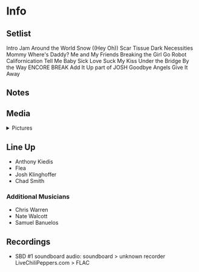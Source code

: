 # Info

## Setlist

Intro Jam
Around the World
Snow ((Hey Oh))
Scar Tissue
Dark Necessities
Mommy Where's Daddy?
Me and My Friends
Breaking the Girl
Go Robot
Californication
Tell Me Baby
Sick Love
Suck My Kiss
Under the Bridge
By the Way
ENCORE BREAK
Add It Up part of JOSH
Goodbye Angels
Give It Away

## Notes

## Media 

<details>
  <summary>Pictures</summary>
  <!--<img alt="Setlist" title="Setlist" src="_.jpg" height="200" />
  <img alt="Clipping" title="Clipping" src="_.jpg" height="200" />
  <img alt="Flyer" title="Flyer" src="_.jpg" height="200" />-->
</details>

## Line Up

* Anthony Kiedis
* Flea
* Josh Klinghoffer
* Chad Smith

### Additional Musicians

* Chris Warren  
* Nate Walcott  
* Samuel Banuelos

## Recordings

* SBD #1 soundboard audio: soundboard > unknown recorder LiveChiliPeppers.com > FLAC
